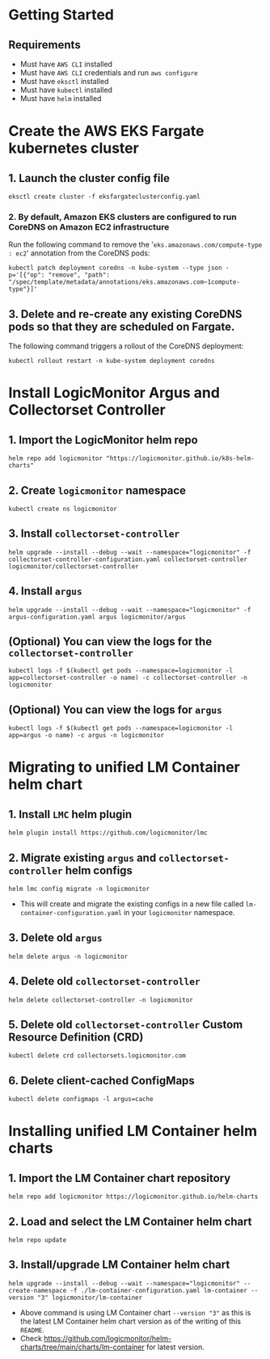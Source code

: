 # Getting Started

## Requirements
- Must have `AWS CLI` installed
- Must have `AWS CLI` credentials and run `aws configure`
- Must have `eksctl` installed
- Must have `kubectl` installed
- Must have `helm` installed

# Create the AWS EKS Fargate kubernetes cluster

## 1. Launch the cluster config file
```
eksctl create cluster -f eksfargateclusterconfig.yaml
```

### 2. By default, Amazon EKS clusters are configured to run CoreDNS on Amazon EC2 infrastructure
Run the following command to remove the '`eks.amazonaws.com/compute-type : ec2`' annotation from the CoreDNS pods:
```
kubectl patch deployment coredns -n kube-system --type json -p='[{"op": "remove", "path": "/spec/template/metadata/annotations/eks.amazonaws.com~1compute-type"}]'
```

## 3. Delete and re-create any existing CoreDNS pods so that they are scheduled on Fargate. 
The following command triggers a rollout of the CoreDNS deployment:
```
kubectl rollout restart -n kube-system deployment coredns
```
# Install LogicMonitor Argus and Collectorset Controller

## 1. Import the LogicMonitor helm repo
```
helm repo add logicmonitor "https://logicmonitor.github.io/k8s-helm-charts"
```

## 2. Create `logicmonitor` namespace
```
kubectl create ns logicmonitor
```

## 3. Install `collectorset-controller`
```
helm upgrade --install --debug --wait --namespace="logicmonitor" -f collectorset-controller-configuration.yaml collectorset-controller logicmonitor/collectorset-controller
```

## 4. Install `argus`
```
helm upgrade --install --debug --wait --namespace="logicmonitor" -f argus-configuration.yaml argus logicmonitor/argus
```

## (Optional) You can view the logs for the `collectorset-controller`
```
kubectl logs -f $(kubectl get pods --namespace=logicmonitor -l app=collectorset-controller -o name) -c collectorset-controller -n logicmonitor
```

## (Optional) You can view the logs for `argus`
```
kubectl logs -f $(kubectl get pods --namespace=logicmonitor -l app=argus -o name) -c argus -n logicmonitor
```

# Migrating to unified LM Container helm chart

## 1. Install `LMC` helm plugin
```
helm plugin install https://github.com/logicmonitor/lmc
```

## 2. Migrate existing `argus` and `collectorset-controller` helm configs
```
helm lmc config migrate -n logicmonitor
```
- This will create and migrate the existing configs in a new file called `lm-container-configuration.yaml` in your `logicmonitor` namespace.

## 3. Delete old `argus`
```
helm delete argus -n logicmonitor
```

## 4. Delete old `collectorset-controller`
```
helm delete collectorset-controller -n logicmonitor
```

## 5. Delete old `collectorset-controller` Custom Resource Definition (CRD)
```
kubectl delete crd collectorsets.logicmonitor.com
```

## 6. Delete client-cached ConfigMaps
```
kubectl delete configmaps -l argus=cache
```
# Installing unified LM Container helm charts

## 1. Import the LM Container chart repository
```
helm repo add logicmonitor https://logicmonitor.github.io/helm-charts
```
## 2. Load and select the LM Container helm chart
```
helm repo update
```

## 3. Install/upgrade LM Container helm chart
```
helm upgrade --install --debug --wait --namespace="logicmonitor" --create-namespace -f ./lm-container-configuration.yaml lm-container --version "3" logicmonitor/lm-container
```
- Above command is using LM Container chart `--version "3"` as this is the latest LM Container helm chart version as of the writing of this `README`.
- Check https://github.com/logicmonitor/helm-charts/tree/main/charts/lm-container for latest version.